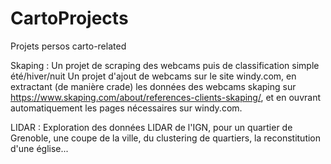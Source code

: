 # CartoProjects
Projets persos carto-related


Skaping : Un projet de scraping des webcams puis de classification simple été/hiver/nuit
          Un projet d'ajout de webcams sur le site windy.com, en extractant (de manière crade) les données des webcams skaping sur https://www.skaping.com/about/references-clients-skaping/, et en ouvrant automatiquement les pages nécessaires sur windy.com.
          
LIDAR : Exploration des données LIDAR de l'IGN, pour un quartier de Grenoble, une coupe de la ville, du clustering de quartiers, la reconstitution d'une église...
